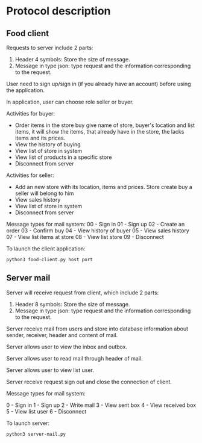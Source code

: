 # Protocol description

## Food client

Requests to server include 2 parts:

1. Header 4 symbols: Store the size of message.
2. Message in type json: type request and the information corresponding to the request.

User need to sign up/sign in (if you already have an account) before using the application.

In application, user can choose role seller or buyer.

Activities for buyer:

- Order items in the store buy give name of store, buyer's location and list items, it will show the items, that already have in the store, the lacks items and its prices. 
- View the history of buying
- View list of store in system
- View list of products in a specific store
- Disconnect from server

Activities for seller:

- Add an new store with its location,  items and prices. Store create buy a seller will belong to him
- View sales history
- View list of store in system
- Disconnect from server

Message types for mail system:
 00 - Sign in
 01 - Sign up
 02 - Create an order
 03 - Confirm buy
 04 - View history of buyer
 05 - View sales history
 07 - View list items at store
 08 - View list store
 09 - Disconnect

To launch the client application:

```
python3 food-client.py host port
```

## Server mail

Server will receive request from client, which include 2 parts:

1. Header 8 symbols: Store the size of message.
2. Message in type json: type request and the information corresponding to the request.

Server receive mail from users  and store into database information about sender, receiver, header and content of mail.

Server allows user to view the inbox and outbox.

Server allows user to read mail through header of mail.

Server allows user to view list user.

Server receive request sign out and close the connection of client.

Message types for mail system:

0 - Sign in
1 - Sign up
2 - Write mail
3 - View sent box
4 - View received box
5 - View list user
6 - Disconnect

To launch server:

```
python3 server-mail.py
```